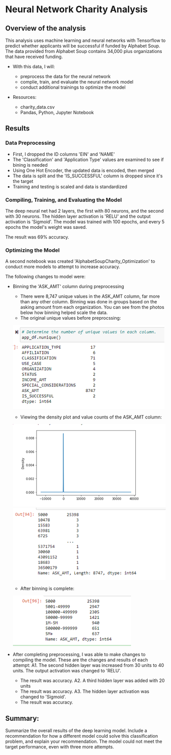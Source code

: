 # Neural Network Charity Analysis

## Overview of the analysis

This analysis uses machine learning and neural networks with Tensorflow to predict whether applicants will be successful if funded by Alphabet Soup. The data provided from Alphabet Soup contains 34,000 plus organizations that have received funding. 

- With this data, I will:
  - preprocess the data for the neural network
  - complie, train, and evaluate the neural network model
  - conduct additional trainings to optimize the model

- Resources:
  - charity_data.csv
  - Pandas, Python, Jupyter Notebook

## Results

### Data Preprocessing
- First, I dropped the ID columns 'EIN' and 'NAME'
- The 'Classification' and 'Application Type' values are examined to see if bining is needed
- Using One Hot Encoder, the updated data is encoded, then merged
- The data is split and the 'IS_SUCCESSFUL' column is dropped since it's the target 
- Training and testing is scaled and data is standardized

### Compiling, Training, and Evaluating the Model
The deep neural net had 2 layers, the first with 80 neurons, and the second with 30 neurons. The hidden layer activation is 'RELU' and the output activation is 'Sigmoid'. The model was trained with 100 epochs, and every 5 epochs the model's weight was saved. 

The result was 69% accuracy. 

### Optimizing the Model
A second notebook was created 'AlphabetSoupCharity_Optimization' to conduct more models to attempt to increase accuracy.

The following changes to model were:
  - Binning the 'ASK_AMT' column during preprocessing 
    - There were 8,747 unique values in the ASK_AMT column, far more than any other column. Binning was done in groups based on the asking amount from each organization. You can see from the photos below how binning helped scale the data.
    - The original unique values before preprocssing:
    
    ![originalunique](img/nunique.png)
    - Viewing the density plot and value counts of the ASK_AMT column:
    
    ![plot](img/ask_amt_plot.png) ![valuecounts](img/ask_amt_valuecounts.png)
    
    - After binning is complete: 
    
    ![finalaskamt](img/ask_amt_final.png)
    
  - After completing preprocessing, I was able to make changes to compiling the model. These are the changes and results of each attempt:
  A1. The second hidden layer was increased from 30 units to 40 units. The output activation was changed to 'RELU'.
    - The result was accuracy.
  A2. A third hidden layer was added with 20 units
    - The result was accuracy.
  A3. The hidden layer activation was changed to 'Sigmoid'. 
    - The result was accuracy.

## Summary: 
Summarize the overall results of the deep learning model. Include a recommendation for how a different model could solve this classification problem, and explain your recommendation.
The model could not meet the target performance, even with three more attempts. 
